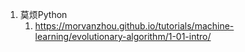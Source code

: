 1. 莫烦Python
   1.  https://morvanzhou.github.io/tutorials/machine-learning/evolutionary-algorithm/1-01-intro/ 